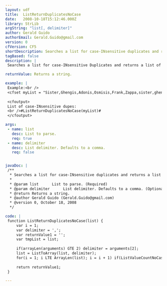 ```yaml
---
layout: udf
title:  ListReturnDuplicatesNoCase
date:   2008-10-18T15:12:46.000Z
library: StrLib
argString: "list[, delimiter]"
author: Gerald Guido
authorEmail: Gerald.Guido@gmail.com
version: 0
cfVersion: CF5
shortDescription: Searches a list for case-INsensitive duplicates and returns a list of the duplicate items or an empty string if no dupes are found.
tagBased: false
description: |
 Searches a list for case-INsensitive Duplicates and returns a list of the duplicate items or an empty string if no dupes are found. Based on Jeff Howden's' ListDeleteDuplicates()

returnValue: Returns a string.

example: |
 Example:<br />
 <cfset myList = "Sister,Ghengis,Adonis,Osmisis,Frank,Zappa,sister,ghengis,adonis,osmisis,Frank,Zappa">
 
 <cfoutput>
 List of case-INsensitive dupes:
 <br />#ListReturnDuplicatesNoCase(myList)#
 </cfoutput>

args:
 - name: list
   desc: List to parse.
   req: true
 - name: delimiter
   desc: List delimiter. Defaults to a comma.
   req: false


javaDoc: |
 /**
  * Searches a list for case-INsensitive duplicates and returns a list of the duplicate items or an empty string if no dupes are found.
  * 
  * @param list      List to parse. (Required)
  * @param delimiter      List delimiter. Defaults to a comma. (Optional)
  * @return Returns a string. 
  * @author Gerald Guido (Gerald.Guido@gmail.com) 
  * @version 0, October 18, 2008 
  */

code: |
 function ListReturnDuplicatesNoCase(list) {
     var i = 1;
     var delimiter = ',';
     var returnValue1 = '';
     var tmpList = list;
 
     if(arrayLen(arguments) GTE 2) delimiter = arguments[2];
     list = ListToArray(list, delimiter);
     for(i = 1; i LTE ArrayLen(list); i = i + 1) if(ListValueCountNoCase(tmpList, list[i]) GT 1 and not listFindNoCase(returnValue1,list[i],delimiter)) returnValue1 = ListAppend(returnValue1, list[i], delimiter);
 
     return returnValue1;
 }

---
```


